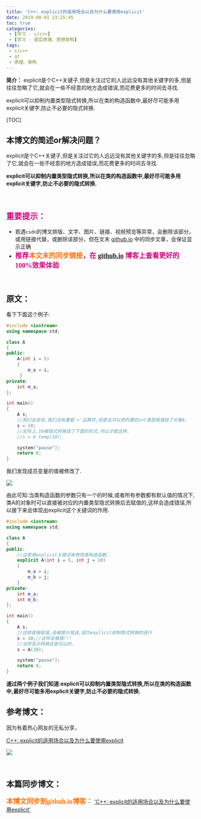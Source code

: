 ```yaml
---
title: 'C++: explicit的适用场合以及为什么要使用explicit'
date: 2019-08-01 23:25:45
toc: true
categories: 
 - [学习 - c/c++]
 - [学习 - 底层原理、思想架构]
tags: 
 - c/c++
 - qt
 - 原理、架构
---
```


**简介：**  explicit是个C++关键子,但是关注过它的人远远没有其他关键字的多,但是往往忽略了它,就会在一些不经意的地方造成错误,而花费更多的时间去寻找.

explicit可以抑制内置类型隐式转换,所以在类的构造函数中,最好尽可能多用explicit关键字,防止不必要的隐式转换.

<!-- more -->

[TOC]

## 本博文的简述or解决问题？

​		explicit是个C++关键子,但是关注过它的人远远没有其他关键字的多,但是往往忽略了它,就会在一些不经意的地方造成错误,而花费更多的时间去寻找.

**explicit可以抑制内置类型隐式转换,所以在类的构造函数中,最好尽可能多用explicit关键字,防止不必要的隐式转换.**

<br>

## <font color=#D0087E  face="幼圆">重要提示：</font>

- 若遇`csdn`的博文排版、文字、图片、链接、视频预览等异常，会删除该部分，或用链接代替，或删除该部分，但在文末 [github.io](https://touwoyimuli.github.io/) 中的同步文章，会保证显示正确
- <font color=#D0087E  size=4 face="幼圆">**推荐<font color=#FE7207  size=4 face="幼圆">本文末的同步链接</font>，在 [github.io](https://touwoyimuli.github.io/) 博客上查看更好的100%效果体验**</font> 

<br>

## 原文：

看下下面这个例子:

```cpp
#include <iostream>
using namespace std;

class A
{
public:
    A(int i = 5)
    {
        m_a = i;
     }
private:
    int m_a;
};

int main()
{
    A s;
    //我们会发现,我们没有重载'='运算符,但是去可以把内置的int类型赋值给了对象A.
    s = 10;
    //实际上,10被隐式转换成了下面的形式,所以才能这样.
    //s = A temp(10);

    system("pause");
    return 0;
}
```

我们发现成员变量的值被修改了. 

<img src="https://raw.githubusercontent.com/touwoyimuli/FigureBed/master/img/20190801231403.png"/>



由此可知:当类构造函数的参数只有一个的时候,或者所有参数都有默认值的情况下,类A的对象时可以直接被对应的内置类型隐式转换后去赋值的,这样会造成错误,所以接下来会体现出explicit这个关键词的作用.



```cpp
#include <iostream>
using namespace std;

class A
{
public:
    //这里用explicit关键词来修饰类构造函数.
    explicit A(int i = 5, int j = 10)
    {
        m_a = i;
        m_b = j;
    }
private:
    int m_a;
    int m_b;
};

int main()
{
    A s;
    //这样直接赋值,会被提示错误,因为explicit抑制隐式转换的进行
    s = 10;//这样会报错!!!
    //当然显示转换还是可以的.
    s = A(20);

    system("pause");
    return 0;
}
```



**通过两个例子我们知道:explicit可以抑制内置类型隐式转换,所以在类的构造函数中,最好尽可能多用explicit关键字,防止不必要的隐式转换.**



## 参考博文：

因为有着热心网友的无私分享，

[C++: explicit的适用场合以及为什么要使用explicit](https://blog.csdn.net/qq_37233607/article/details/79051075)

![](https://raw.githubusercontent.com/touwoyimuli/FigureBed/master/img/20190719175818.png)

<br>

## 本篇同步博文：

<font color=#FE7207  size=4 face="幼圆">**本博文同步到github.io博客：**</font> ['C++: explicit的适用场合以及为什么要使用explicit'](https://blog.csdn.net/qq_33154343/article/details/98122268) 